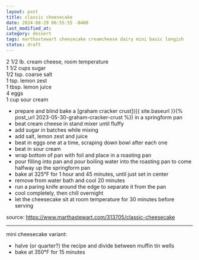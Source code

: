 ```yaml
---
layout: post
title: classic cheesecake
date: 2024-08-29 06:55:55 -0400
last_modified_at: 
category: dessert
tags: marthastewart cheesecake creamcheese dairy mini basic longish
status: draft
---
```


2 1/2 lb. cream cheese, room temperature  
1 1/2 cups sugar  
1/2 tsp. coarse salt  
1 tsp. lemon zest  
1 tbsp. lemon juice  
4 eggs  
1 cup sour cream  
* prepare and blind bake a [graham cracker crust]({{ site.baseurl }}{% post_url 2023-05-30-graham-cracker-crust %}) in a springform pan
* beat cream cheese in stand mixer until fluffy
* add sugar in batches while mixing
* add salt, lemon zest and juice
* beat in eggs one at a time, scraping down bowl after each one
* beat in sour cream
* wrap bottom of pan with foil and place in a roasting pan
* pour filling into pan and pour boiling water into the roasting pan to come
  halfway up the springform pan
* bake at 325°F for 1 hour and 45 minutes, until just set in center
* remove from water bath and cool 20 minutes
* run a paring knife around the edge to separate it from the pan
* cool completely, then chill overnight
* let the cheesecake sit at room temperature for 30 minutes before serving

source: <https://www.marthastewart.com/313705/classic-cheesecake>

---

mini cheesecake variant:
* halve (or quarter?) the recipe and divide between muffin tin wells
* bake at 350°F for 15 minutes
